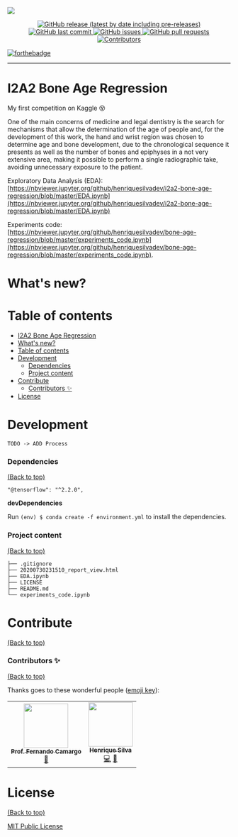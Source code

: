 ![](https://storage.googleapis.com/backup-descktop/images/bone-age-regression-cover.png)

<p align="center">

  <a href="https://github.com/henriquesilvadev/bone-age-regression/releases/master">
  <img alt="GitHub release (latest by date including pre-releases)" src="https://img.shields.io/github/v/release/henriquesilvadev/bone-age-regression?include_prereleases&style=flat-square">
  <a href="https://github.com/henriquesilvadev/bone-age-regression/commits/master">
  <img src="https://img.shields.io/github/last-commit/henriquesilvadev/bone-age-regression?style=flat-square"
         alt="GitHub last commit">
  <a href="https://github.com/henriquesilvadev/bone-age-regression/issues">
  <img src="https://img.shields.io/github/issues/henriquesilvadev/bone-age-regression?style=flat-square&color=red"
         alt="GitHub issues">
  <a href="https://github.com/henriquesilvadev/bone-age-regression/pulls">
  <img src="https://img.shields.io/github/issues-pr/henriquesilvadev/bone-age-regression?style=flat-square&color=blue" alt="GitHub pull requests">
  <img alt="Contributors" src="https://img.shields.io/badge/all_contributors-1-orange.svg?style=flat-square" href="#contributors-">  
</p>

  [![forthebadge](https://forthebadge.com/images/badges/made-with-python.svg)](https://forthebadge.com)

<hr />

# I2A2 Bone Age Regression

My first competition on Kaggle 😵

One of the main concerns of medicine and legal dentistry is the search for mechanisms that allow the determination of the age of people and, for the development of this work, the hand and wrist region was chosen to determine age and bone development, due to the chronological sequence it presents as well as the number of bones and epiphyses in a not very extensive area, making it possible to perform a single radiographic take, avoiding unnecessary exposure to the patient.


Exploratory Data Analysis (EDA): [https://nbviewer.jupyter.org/github/henriquesilvadev/i2a2-bone-age-regression/blob/master/EDA.ipynb](https://nbviewer.jupyter.org/github/henriquesilvadev/i2a2-bone-age-regression/blob/master/EDA.ipynb)

Experiments code: [https://nbviewer.jupyter.org/github/henriquesilvadev/bone-age-regression/blob/master/experiments_code.ipynb](https://nbviewer.jupyter.org/github/henriquesilvadev/bone-age-regression/blob/master/experiments_code.ipynb).

# What's new?

<!-- **v1.0.0** released!

The images are now hidden when a page loads and become visible only when they are found to be not NSFW. The NSFW images remain hidden.

Performance improvements.

Bug fixes. -->

# Table of contents

- [I2A2 Bone Age Regression](#i2a2-bone-age-regression)
- [What's new?](#whats-new)
- [Table of contents](#table-of-contents)
- [Development](#development)
    - [Dependencies](#dependencies)
    - [Project content](#project-content)
- [Contribute](#contribute)
    - [Contributors ✨](#contributors-)
- [License](#license)

# Development
    TODO -> ADD Process

### Dependencies
[(Back to top)](#table-of-contents)

```
"@tensorflow": "^2.2.0",
```

**devDependencies**

Run ```(env) $ conda create -f environment.yml``` to install the dependencies.

### Project content
[(Back to top)](#table-of-contents)

```
├── .gitignore
├── 20200730231510_report_view.html
├── EDA.ipynb
├── LICENSE
├── README.md
└── experiments_code.ipynb
```

# Contribute
[(Back to top)](#table-of-contents)

### Contributors ✨
[(Back to top)](#table-of-contents)

Thanks goes to these wonderful people ([emoji key](https://allcontributors.org/docs/en/emoji-key)):

<!-- ALL-CONTRIBUTORS-LIST:START - Do not remove or modify this section -->
<!-- prettier-ignore-start -->
<!-- markdownlint-disable -->
<table>
  <tr>
    <td align="center"><a href="https://github.com/fernandocamargoti"><img src="https://avatars2.githubusercontent.com/u/3669312?s=400&u=3a96318d566e941f8048782081016510d4f4edde&v=4" width="100px;" alt=""/><br /><sub><b>Prof. Fernando Camargo </b></sub></a><br />
    <a href="#ideas-YegorZaremba" title="Ideas, Planning, & Feedback">🧙</a></td>
      <td align="center"><a href="https://github.com/henriquehsilva"><img src="https://avatars3.githubusercontent.com/u/40860601?s=460&u=a31035b210c308987ec3830019186abbab646a00&v=4" width="100px;" alt=""/><br /><sub><b>Henrique Silva </b></sub></a><br />
    <a href="https://github.com/navendu-pottekkat/nsfw-filter/commits?author=YegorZaremba" title="Code">💻</a> 
    <a href="#design-YegorZaremba" title="Design">🧟</a>
  </tr>
</table>

# License
[(Back to top)](#table-of-contents)

[MIT Public License](https://opensource.org/licenses/MIT)

